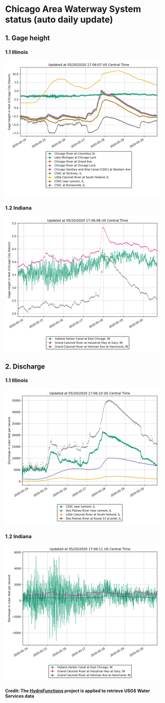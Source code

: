 # Chicago Area Waterway System status (auto daily update)

## 1. Gage height

### 1.1 Illinois

![gaugeheightIL](https://github.com/ZhiLiHydro/CAWS_status/blob/master/gauge-IL.png)

### 1.2 Indiana

![gaugeheightIN](https://github.com/ZhiLiHydro/CAWS_status/blob/master/gauge-IN.png)

## 2. Discharge

### 1.1 Illinois

![dischargeIL](https://github.com/ZhiLiHydro/CAWS_status/blob/master/discharge-IL.png)

### 1.2 Indiana

![dischargeIN](https://github.com/ZhiLiHydro/CAWS_status/blob/master/discharge-IN.png)

#### Credit: The [HydroFunctions](https://github.com/mroberge/hydrofunctions) project is applied to retrieve USGS Water Services data

